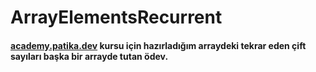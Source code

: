 # ArrayElementsRecurrent
#### [academy.patika.dev](https://academy.patika.dev/tr/dashboard) kursu için hazırladığım arraydeki tekrar eden çift sayıları başka bir arrayde tutan ödev.

